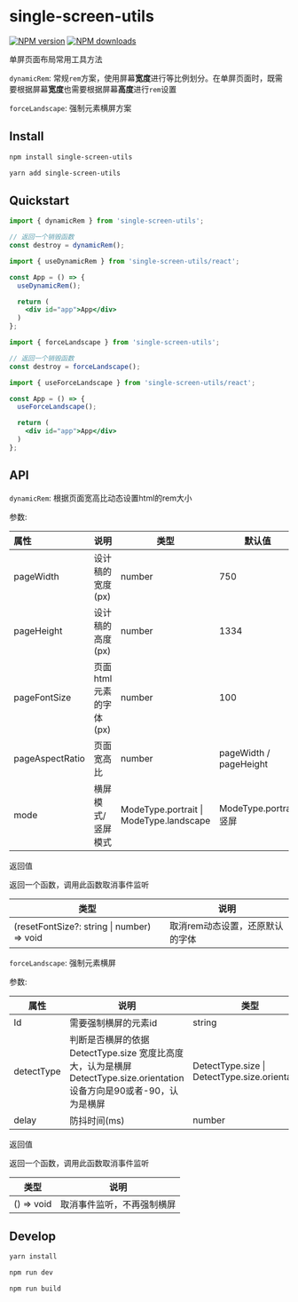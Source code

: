 # single-screen-utils

[![NPM version](https://img.shields.io/npm/v/single-screen-utils.svg?style=for-the-badge)](https://npmjs.org/package/single-screen-utils)
[![NPM downloads](http://img.shields.io/npm/dm/single-screen-utils.svg?style=for-the-badge)](https://npmjs.org/package/single-screen-utils)

单屏页面布局常用工具方法

`dynamicRem`: 常规`rem`方案，使用屏幕**宽度**进行等比例划分。在单屏页面时，既需要根据屏幕**宽度**也需要根据屏幕**高度**进行`rem`设置

`forceLandscape`: 强制元素横屏方案

## Install

```bash
npm install single-screen-utils

yarn add single-screen-utils
```

## Quickstart
```javascript
import { dynamicRem } from 'single-screen-utils';

// 返回一个销毁函数
const destroy = dynamicRem();
```

```jsx
import { useDynamicRem } from 'single-screen-utils/react';

const App = () => {
  useDynamicRem();

  return (
    <div id="app">App</div>
  )
};
```

```javascript
import { forceLandscape } from 'single-screen-utils';

// 返回一个销毁函数
const destroy = forceLandscape();
```

```jsx
import { useForceLandscape } from 'single-screen-utils/react';

const App = () => {
  useForceLandscape();

  return (
    <div id="app">App</div>
  )
};
```

## API

`dynamicRem`: 根据页面宽高比动态设置html的rem大小

参数:

| 属性            | 说明                    | 类型                                    | 默认值                 |
| :-------------- | ----------------------- | --------------------------------------- | ---------------------- |
| pageWidth       | 设计稿的宽度 (px)       | number                                  | 750                    |
| pageHeight      | 设计稿的高度 (px)       | number                                  | 1334                   |
| pageFontSize    | 页面html元素的字体 (px) | number                                  | 100                    |
| pageAspectRatio | 页面宽高比              | number                                  | pageWidth / pageHeight             |
| mode            | 横屏模式/竖屏模式       | ModeType.portrait \| ModeType.landscape | ModeType.portrait 竖屏 |


返回值

返回一个函数，调用此函数取消事件监听

| 类型 | 说明                            |
| -------- | ------------------------------- |
| (resetFontSize?: string \| number) => void | 取消rem动态设置，还原默认的字体 |


`forceLandscape`: 强制元素横屏

参数:

| 属性       | 说明                                                         | 类型                                           | 默认值          |
| ---------- | ------------------------------------------------------------ | ---------------------------------------------- | --------------- |
| Id         | 需要强制横屏的元素id                                         | string                                         | \#app           |
| detectType | 判断是否横屏的依据 <br> DetectType.size 宽度比高度大，认为是横屏 <br> DetectType.size.orientation 设备方向是90或者-90，认为是横屏 | DetectType.size \| DetectType.size.orientation | DetectType.size |
| delay      | 防抖时间(ms)                                                 | number                                         | 800             |

返回值

返回一个函数，调用此函数取消事件监听

| 类型 | 说明                            |
| -------- | ------------------------------- |
| () => void | 取消事件监听，不再强制横屏 |

## Develop

```bash
yarn install

npm run dev

npm run build
```
